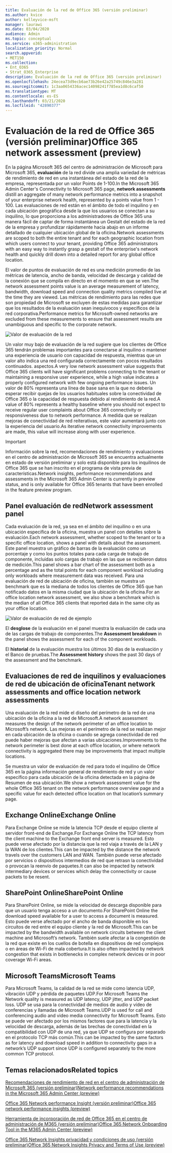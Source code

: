 ```yaml
---
title: Evaluación de la red de Office 365 (versión preliminar)
ms.author: kvice
author: kelleyvice-msft
manager: laurawi
ms.date: 03/04/2020
audience: Admin
ms.topic: conceptual
ms.service: o365-administration
localization_priority: Normal
search.appverid:
- MET150
ms.collection:
- Ent_O365
- Strat_O365_Enterprise
description: Evaluación de la red de Office 365 (versión preliminar)
ms.openlocfilehash: 24ecea73d9ecb6ae73b26e42a25749c846e3a281
ms.sourcegitcommit: 1c3aa0654336acec14098241f785ea1d8c6caf50
ms.translationtype: MT
ms.contentlocale: es-ES
ms.lasthandoff: 03/21/2020
ms.locfileid: "42890377"
---
```

# <a name="office-365-network-assessment-preview"></a><span data-ttu-id="c1e53-103">Evaluación de la red de Office 365 (versión preliminar)</span><span class="sxs-lookup"><span data-stu-id="c1e53-103">Office 365 network assessment (preview)</span></span>

<span data-ttu-id="c1e53-104">En la página Microsoft 365 del centro de administración de Microsoft para Microsoft 365, **evaluación** de la red divide una amplia variedad de métricas de rendimiento de red en una instantánea del estado de la red de la empresa, representada por un valor Points de 1-100.</span><span class="sxs-lookup"><span data-stu-id="c1e53-104">In the Microsoft 365 Admin Center's Connectivity to Microsoft 365 page, **network assessments** distill an aggregate of many network performance metrics into a snapshot of your enterprise network health, represented by a points value from 1 - 100.</span></span> <span data-ttu-id="c1e53-105">Las evaluaciones de red están en el ámbito de todo el inquilino y en cada ubicación geográfica desde la que los usuarios se conectan a su inquilino, lo que proporciona a los administradores de Office 365 una manera fácil de captar de forma instantánea un Gestalt del estado de la red de la empresa y profundizar rápidamente hacia abajo en un informe detallado de cualquier ubicación global de la oficina.</span><span class="sxs-lookup"><span data-stu-id="c1e53-105">Network assessments are scoped to both the entire tenant and for each geographic location from which users connect to your tenant, providing Office 365 administrators with an easy way to instantly grasp a gestalt of the enterprise's network health and quickly drill down into a detailed report for any global office location.</span></span>

<span data-ttu-id="c1e53-106">El valor de puntos de evaluación de red es una medición promedio de las métricas de latencia, ancho de banda, velocidad de descarga y calidad de la conexión que se compila en directo en el momento en que se ven.</span><span class="sxs-lookup"><span data-stu-id="c1e53-106">The network assessment points value is an average measurement of latency, bandwidth, download speed and connection quality metrics compiled live at the time they are viewed.</span></span> <span data-ttu-id="c1e53-107">Las métricas de rendimiento para las redes que son propiedad de Microsoft se excluyen de estas medidas para garantizar que los resultados de la evaluación sean inequívocos y específicos de la red corporativa.</span><span class="sxs-lookup"><span data-stu-id="c1e53-107">Performance metrics for Microsoft-owned networks are excluded from these measurements to ensure that assessment results are unambiguous and specific to the corporate network.</span></span>

![Valor de evaluación de la red](Media/m365-mac-perf/m365-mac-perf-overview-score-top.png)

<span data-ttu-id="c1e53-109">Un valor muy bajo de evaluación de la red sugiere que los clientes de Office 365 tendrán problemas importantes para conectarse al inquilino o mantener una experiencia de usuario con capacidad de respuesta, mientras que un valor alto indica una red configurada correctamente con pocos resultados continuados. aspectos.</span><span class="sxs-lookup"><span data-stu-id="c1e53-109">A very low network assessment value suggests that Office 365 clients will have significant problems connecting to the tenant or maintaining a responsive user experience, while a high value indicates a properly configured network with few ongoing performance issues.</span></span> <span data-ttu-id="c1e53-110">Un valor de 80% representa una línea de base sana en la que no debería esperar recibir quejas de los usuarios habituales sobre la conectividad de Office 365 o la capacidad de respuesta debido al rendimiento de la red.</span><span class="sxs-lookup"><span data-stu-id="c1e53-110">A value of 80% represents a healthy baseline where you should not expect to receive regular user complaints about Office 365 connectivity or responsiveness due to network performance.</span></span> <span data-ttu-id="c1e53-111">A medida que se realizan mejoras de conectividad de red reiterativas, este valor aumentará junto con la experiencia del usuario.</span><span class="sxs-lookup"><span data-stu-id="c1e53-111">As iterative network connectivity improvements are made, this value will increase along with user experience.</span></span>

>[!IMPORTANT]
><span data-ttu-id="c1e53-112">Información sobre la red, recomendaciones de rendimiento y evaluaciones en el centro de administración de Microsoft 365 se encuentra actualmente en estado de versión preliminar y solo está disponible para los inquilinos de Office 365 que se han inscrito en el programa de vista previa de características.</span><span class="sxs-lookup"><span data-stu-id="c1e53-112">Network insights, performance recommendations and assessments in the Microsoft 365 Admin Center is currently in preview status, and is only available for Office 365 tenants that have been enrolled in the feature preview program.</span></span>

## <a name="network-assessment-panel"></a><span data-ttu-id="c1e53-113">Panel evaluación de red</span><span class="sxs-lookup"><span data-stu-id="c1e53-113">Network assessment panel</span></span>

<span data-ttu-id="c1e53-114">Cada evaluación de la red, ya sea en el ámbito del inquilino o en una ubicación específica de la oficina, muestra un panel con detalles sobre la evaluación.</span><span class="sxs-lookup"><span data-stu-id="c1e53-114">Each network assessment, whether scoped to the tenant or to a specific office location, shows a panel with details about the assessment.</span></span> <span data-ttu-id="c1e53-115">Este panel muestra un gráfico de barras de la evaluación como un porcentaje y como los puntos totales para cada carga de trabajo de componente, incluidas solo cargas de trabajo en las que se recibieron datos de medición.</span><span class="sxs-lookup"><span data-stu-id="c1e53-115">This panel shows a bar chart of the assessment both as a percentage and as the total points for each component workload including only workloads where measurement data was received.</span></span> <span data-ttu-id="c1e53-116">Para una evaluación de red de ubicación de oficina, también se muestra un benchmark que es la mediana de todos los clientes de Office 365 que han notificado datos en la misma ciudad que la ubicación de la oficina.</span><span class="sxs-lookup"><span data-stu-id="c1e53-116">For an office location network assessment, we also show a benchmark which is the median of all Office 365 clients that reported data in the same city as your office location.</span></span>

![Valor de evaluación de red de ejemplo](Media/m365-mac-perf/m365-mac-perf-overview-score.png)

<span data-ttu-id="c1e53-118">El **desglose** de la evaluación en el panel muestra la evaluación de cada una de las cargas de trabajo de componentes.</span><span class="sxs-lookup"><span data-stu-id="c1e53-118">The **Assessment breakdown** in the panel shows the assessment for each of the component workloads.</span></span>

<span data-ttu-id="c1e53-119">El **historial** de la evaluación muestra los últimos 30 días de la evaluación y el Banco de pruebas.</span><span class="sxs-lookup"><span data-stu-id="c1e53-119">The **Assessment history** shows the past 30 days of the assessment and the benchmark.</span></span>

## <a name="tenant-network-assessments-and-office-location-network-assessments"></a><span data-ttu-id="c1e53-120">Evaluaciones de red de inquilinos y evaluaciones de red de ubicación de oficina</span><span class="sxs-lookup"><span data-stu-id="c1e53-120">Tenant network assessments and office location network assessments</span></span>

<span data-ttu-id="c1e53-121">Una evaluación de la red mide el diseño del perímetro de la red de una ubicación de la oficina a la red de Microsoft.</span><span class="sxs-lookup"><span data-stu-id="c1e53-121">A network assessment measures the design of the network perimeter of an office location to Microsoft’s network.</span></span> <span data-ttu-id="c1e53-122">Las mejoras en el perímetro de la red se realizan mejor en cada ubicación de la oficina o cuando se agrega conectividad de red puede haber mejoras que afectan a varias ubicaciones.</span><span class="sxs-lookup"><span data-stu-id="c1e53-122">Improvements to the network perimeter is best done at each office location, or where network connectivity is aggregated there may be improvements that impact multiple locations.</span></span>

<span data-ttu-id="c1e53-123">Se muestra un valor de evaluación de red para todo el inquilino de Office 365 en la página información general de rendimiento de red y un valor específico para cada ubicación de la oficina detectada en la página de Resumen de esa ubicación.</span><span class="sxs-lookup"><span data-stu-id="c1e53-123">We show a network assessment value for the whole Office 365 tenant on the network performance overview page and a specific value for each detected office location on that location’s summary page.</span></span>

## <a name="exchange-online"></a><span data-ttu-id="c1e53-124">Exchange Online</span><span class="sxs-lookup"><span data-stu-id="c1e53-124">Exchange Online</span></span>

<span data-ttu-id="c1e53-125">Para Exchange Online se mide la latencia TCP desde el equipo cliente al servidor front-end de Exchange.</span><span class="sxs-lookup"><span data-stu-id="c1e53-125">For Exchange Online the TCP latency from the client machine to the Exchange front end server is measured.</span></span> <span data-ttu-id="c1e53-126">Esto puede verse afectado por la distancia que la red viaja a través de la LAN y la WAN de los clientes.</span><span class="sxs-lookup"><span data-stu-id="c1e53-126">This can be impacted by the distance the network travels over the customers LAN and WAN.</span></span> <span data-ttu-id="c1e53-127">También puede verse afectado por servicios o dispositivos intermedios de red que retrasn la conectividad o provocan la reenvío de paquetes.</span><span class="sxs-lookup"><span data-stu-id="c1e53-127">It can also be impacted by network intermediary devices or services which delay the connectivity or cause packets to be resent.</span></span>

## <a name="sharepoint-online"></a><span data-ttu-id="c1e53-128">SharePoint Online</span><span class="sxs-lookup"><span data-stu-id="c1e53-128">SharePoint Online</span></span>

<span data-ttu-id="c1e53-129">Para SharePoint Online, se mide la velocidad de descarga disponible para que un usuario tenga acceso a un documento.</span><span class="sxs-lookup"><span data-stu-id="c1e53-129">For SharePoint Online the download speed available for a user to access a document is measured.</span></span> <span data-ttu-id="c1e53-130">Esto puede verse afectado por el ancho de banda disponible en los circuitos de red entre el equipo cliente y la red de Microsoft.</span><span class="sxs-lookup"><span data-stu-id="c1e53-130">This can be impacted by the bandwidth available on network circuits between the client machine and Microsoft’s network.</span></span> <span data-ttu-id="c1e53-131">También suele afectar a la congestión de la red que existe en los cuellos de botella en dispositivos de red complejos o en áreas de Wi-Fi de mala cobertura.</span><span class="sxs-lookup"><span data-stu-id="c1e53-131">It is also often impacted by network congestion that exists in bottlenecks in complex network devices or in poor coverage Wi-Fi areas.</span></span>

## <a name="microsoft-teams"></a><span data-ttu-id="c1e53-132">Microsoft Teams</span><span class="sxs-lookup"><span data-stu-id="c1e53-132">Microsoft Teams</span></span>

<span data-ttu-id="c1e53-133">Para Microsoft Teams, la calidad de la red se mide como latencia UDP, vibración UDP y pérdida de paquetes UDP.</span><span class="sxs-lookup"><span data-stu-id="c1e53-133">For Microsoft Teams the Network quality is measured as UDP latency, UDP jitter, and UDP packet loss.</span></span> <span data-ttu-id="c1e53-134">UDP se usa para la conectividad de medios de audio y vídeo de conferencias y llamadas de Microsoft Teams.</span><span class="sxs-lookup"><span data-stu-id="c1e53-134">UDP is used for call and conferencing audio and video media connectivity for Microsoft Teams.</span></span> <span data-ttu-id="c1e53-135">Esto se puede ver afectado por los mismos factores que para la latencia y la velocidad de descarga, además de las brechas de conectividad en la compatibilidad con UDP de una red, ya que UDP se configura por separado en el protocolo TCP más común.</span><span class="sxs-lookup"><span data-stu-id="c1e53-135">This can be impacted by the same factors as for latency and download speed in addition to connectivity gaps in a network’s UDP support since UDP is configured separately to the more common TCP protocol.</span></span>

## <a name="related-topics"></a><span data-ttu-id="c1e53-136">Temas relacionados</span><span class="sxs-lookup"><span data-stu-id="c1e53-136">Related topics</span></span>

[<span data-ttu-id="c1e53-137">Recomendaciones de rendimiento de red en el centro de administración de Microsoft 365 (versión preliminar)</span><span class="sxs-lookup"><span data-stu-id="c1e53-137">Network performance recommendations in the Microsoft 365 Admin Center (preview)</span></span>](office-365-network-mac-perf-overview.md)

[<span data-ttu-id="c1e53-138">Office 365 Network performance Insight (versión preliminar)</span><span class="sxs-lookup"><span data-stu-id="c1e53-138">Office 365 network performance insights (preview)</span></span>](office-365-network-mac-perf-insights.md)

[<span data-ttu-id="c1e53-139">Herramienta de incorporación de red de Office 365 en el centro de administración de M365 (versión preliminar)</span><span class="sxs-lookup"><span data-stu-id="c1e53-139">Office 365 Network Onboarding Tool in the M365 Admin Center (preview)</span></span>](office-365-network-mac-perf-onboarding-tool.md)

[<span data-ttu-id="c1e53-140">Office 365 Network Insights privacidad y condiciones de uso (versión preliminar)</span><span class="sxs-lookup"><span data-stu-id="c1e53-140">Office 365 Network Insights Privacy and Terms of Use (preview)</span></span>](office-365-network-mac-perf-privacy.md)
